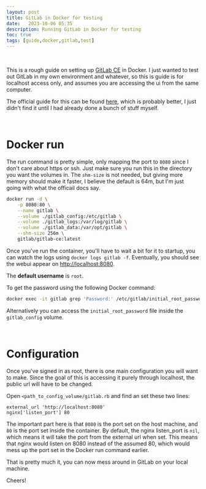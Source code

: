 ```yaml
---
layout: post
title: GitLab in Docker for testing
date:   2023-10-06 05:35
description: Running GitLab in Docker for testing
toc: true
tags: [guide,docker,gitlab,test]
---
```


<br>

This is a rough guide on setting up [GitLab CE](https://about.gitlab.com/install/?version=ce) in Docker. I just wanted to test out GitLab in my own environment and whatever, so this is guide is for localhost access only, and assumes you are accessing the ui from the same computer.

The official guide for this can be found [here](https://docs.gitlab.com/ee/install/docker.html), which is probably better, I just didn't find it until I had already done a bunch of stuff myself.

<br>

# Docker run

The run command is pretty simple, only mapping the port to `8080` since I don't care about https or ssh. Just make sure you run this in the directory you want the volumes in. The `shm-size` is not needed, but giving more memory should make it faster, I believe the default is 64m, but I'm just going with what the officail docs say.

```sh
docker run -d \
    -p 8080:80 \
    --name gitlab \
    --volume ./gitlab_config:/etc/gitlab \
    --volume ./gitlab_logs:/var/log/gitlab \
    --volume ./gitlab_data:/var/opt/gitlab \
    --shm-size 256m \
    gitlab/gitlab-ce:latest
```

Once you've run the container, you'll have to wait a bit for it to startup, you can watch the logs using `docker logs gitlab -f`. Eventually, you should see the webui appear on [http://localhost:8080](http://localhost:8080).

The **default username** is `root`.

To get the password using the following Docker command:
```sh
docker exec -it gitlab grep 'Password:' /etc/gitlab/initial_root_password
```

Alternatively you can access the `initial_root_password` file inside the `gitlab_config` volume.

<br>

# Configuration

Once you've signed in as root, there is one main configuration you will want to make. Since the goal of this is accessing it purely through localhost, the public url will have to be changed.

Open `<path_to_config_volume/gitlab.rb` and find an set these two lines:
```
external_url 'http://localhost:8080'
nginx['listen_port'] 80
```

The important part here is that `8080` is the port set on the host machine, and `80` is the port set inside the container. By default, the nginx listen_port is `nil`, which means it will take the port from the external url when set. This means that nginx would listen on 8080 instead of the assumed 80, which would mess up the port set in the Docker run command earlier.

That is pretty much it, you can now mess around in GitLab on your local machine.

Cheers!

